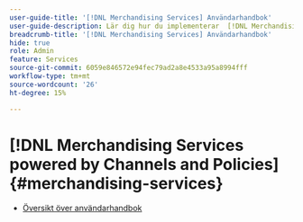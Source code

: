 ```yaml
---
user-guide-title: '[!DNL Merchandising Services] Användarhandbok'
user-guide-description: Lär dig hur du implementerar  [!DNL Merchandising Services powered by Channels and Policies] för att leverera högpresterande, flexibla e-handelskataloger som är anpassade efter affärsstrukturen och go-to-market-strategier och kraftfulla, headless commerce-upplevelser.
breadcrumb-title: '[!DNL Merchandising Services] Användarhandbok'
hide: true
role: Admin
feature: Services
source-git-commit: 6059e846572e94fec79ad2a8e4533a95a8994fff
workflow-type: tm+mt
source-wordcount: '26'
ht-degree: 15%

---
```


# [!DNL Merchandising Services powered by Channels and Policies] {#merchandising-services}

- [Översikt över användarhandbok](overview.md)
